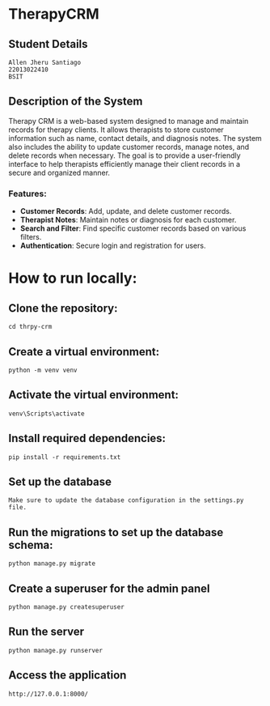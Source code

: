 # TherapyCRM

## Student Details
    Allen Jheru Santiago
    22013022410
    BSIT

## Description of the System

Therapy CRM is a web-based system designed to manage and maintain records for therapy clients. It allows therapists to store customer information such as name, contact details, and diagnosis notes. The system also includes the ability to update customer records, manage notes, and delete records when necessary. The goal is to provide a user-friendly interface to help therapists efficiently manage their client records in a secure and organized manner.

### Features:
- **Customer Records**: Add, update, and delete customer records.
- **Therapist Notes**: Maintain notes or diagnosis for each customer.
- **Search and Filter**: Find specific customer records based on various filters.
- **Authentication**: Secure login and registration for users.

# How to run locally:

## Clone the repository:
    cd thrpy-crm
## Create a virtual environment:
    python -m venv venv
## Activate the virtual environment:
    venv\Scripts\activate
## Install required dependencies:
    pip install -r requirements.txt
## Set up the database
    Make sure to update the database configuration in the settings.py file. 
## Run the migrations to set up the database schema:
    python manage.py migrate
## Create a superuser for the admin panel
    python manage.py createsuperuser
## Run the server
    python manage.py runserver
## Access the application
    http://127.0.0.1:8000/
    

